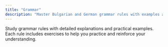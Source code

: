 ```yaml
---
title: "Grammar"
description: "Master Bulgarian and German grammar rules with examples and exercises"
---
```


Study grammar rules with detailed explanations and practical examples. Each rule includes exercises to help you practice and reinforce your understanding.
